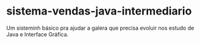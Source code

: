 # sistema-vendas-java-intermediario
Um sisteminh básico pra ajudar a galera que precisa evoluir nos estudo de Java e Interface Gráfica.
